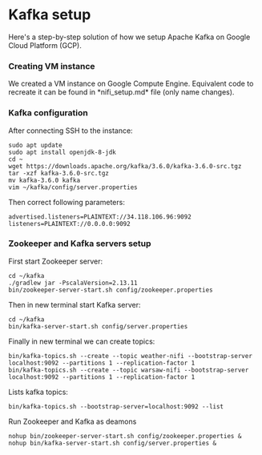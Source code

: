 <h1>Kafka setup</h1>

Here's a step-by-step solution of how we setup Apache Kafka on Google Cloud Platform (GCP).

<h3> Creating VM instance </h3>
We created a VM instance on Google Compute Engine. Equivalent code to recreate it can be found in *nifi_setup.md* file (only name changes).

<h3>Kafka configuration</h3>
After connecting SSH to the instance:

```
sudo apt update
sudo apt install openjdk-8-jdk
cd ~
wget https://downloads.apache.org/kafka/3.6.0/kafka-3.6.0-src.tgz
tar -xzf kafka-3.6.0-src.tgz
mv kafka-3.6.0 kafka
vim ~/kafka/config/server.properties
```

Then correct following parameters:

```
advertised.listeners=PLAINTEXT://34.118.106.96:9092
listeners=PLAINTEXT://0.0.0.0:9092
```
<h3> Zookeeper and Kafka servers setup</h3>

First start Zookeeper server:

```
cd ~/kafka
./gradlew jar -PscalaVersion=2.13.11
bin/zookeeper-server-start.sh config/zookeeper.properties
```

Then in new terminal start Kafka server:

```
cd ~/kafka
bin/kafka-server-start.sh config/server.properties
```

Finally in new terminal we can create topics:

```
bin/kafka-topics.sh --create --topic weather-nifi --bootstrap-server localhost:9092 --partitions 1 --replication-factor 1
bin/kafka-topics.sh --create --topic warsaw-nifi --bootstrap-server localhost:9092 --partitions 1 --replication-factor 1
```

Lists kafka topics:

```
bin/kafka-topics.sh --bootstrap-server=localhost:9092 --list
```

Run Zookeeper and Kafka as deamons

```
nohup bin/zookeeper-server-start.sh config/zookeeper.properties &
nohup bin/kafka-server-start.sh config/server.properties &
```
